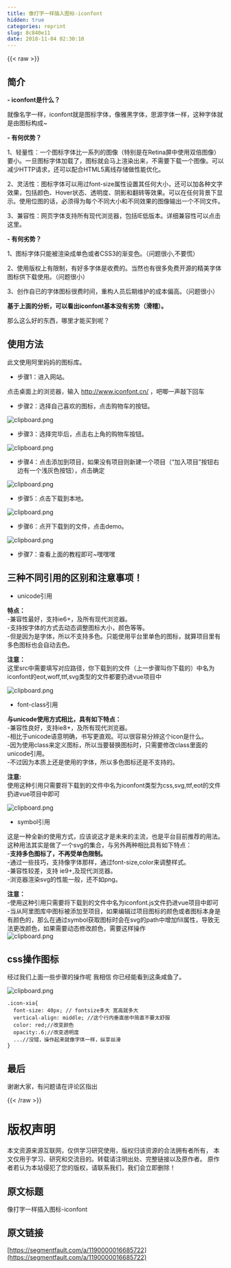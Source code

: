 ```yaml
---
title: 像打字一样插入图标-iconfont
hidden: true
categories: reprint
slug: 8c840e11
date: 2018-11-04 02:30:10
---
```


{{< raw >}}
<h2 id="articleHeader0">&#x7B80;&#x4ECB;</h2><p><strong>- iconfont&#x662F;&#x4EC0;&#x4E48;&#xFF1F;</strong></p><p>&#x5C31;&#x50CF;&#x540D;&#x5B57;&#x4E00;&#x6837;&#xFF0C;iconfont&#x5C31;&#x662F;&#x56FE;&#x6807;&#x5B57;&#x4F53;&#xFF0C;&#x50CF;&#x96C5;&#x9ED1;&#x5B57;&#x4F53;&#xFF0C;&#x601D;&#x6E90;&#x5B57;&#x4F53;&#x4E00;&#x6837;&#xFF0C;&#x8FD9;&#x79CD;&#x5B57;&#x4F53;&#x5C31;&#x662F;&#x7531;&#x56FE;&#x6807;&#x6784;&#x6210;~</p><p><strong>- &#x6709;&#x4F55;&#x4F18;&#x52BF;&#xFF1F;</strong></p><p>1&#x3001;&#x8F7B;&#x91CF;&#x6027;&#xFF1A;&#x4E00;&#x4E2A;&#x56FE;&#x6807;&#x5B57;&#x4F53;&#x6BD4;&#x4E00;&#x7CFB;&#x5217;&#x7684;&#x56FE;&#x50CF;&#xFF08;&#x7279;&#x522B;&#x662F;&#x5728;Retina&#x5C4F;&#x4E2D;&#x4F7F;&#x7528;&#x53CC;&#x500D;&#x56FE;&#x50CF;&#xFF09;&#x8981;&#x5C0F;&#x3002;&#x4E00;&#x65E6;&#x56FE;&#x6807;&#x5B57;&#x4F53;&#x52A0;&#x8F7D;&#x4E86;&#xFF0C;&#x56FE;&#x6807;&#x5C31;&#x4F1A;&#x9A6C;&#x4E0A;&#x6E32;&#x67D3;&#x51FA;&#x6765;&#xFF0C;&#x4E0D;&#x9700;&#x8981;&#x4E0B;&#x8F7D;&#x4E00;&#x4E2A;&#x56FE;&#x50CF;&#x3002;&#x53EF;&#x4EE5;&#x51CF;&#x5C11;HTTP&#x8BF7;&#x6C42;&#xFF0C;&#x8FD8;&#x53EF;&#x4EE5;&#x914D;&#x5408;HTML5&#x79BB;&#x7EBF;&#x5B58;&#x50A8;&#x505A;&#x6027;&#x80FD;&#x4F18;&#x5316;&#x3002;</p><p>2&#x3001;&#x7075;&#x6D3B;&#x6027;&#xFF1A;&#x56FE;&#x6807;&#x5B57;&#x4F53;&#x53EF;&#x4EE5;&#x7528;&#x8FC7;font-size&#x5C5E;&#x6027;&#x8BBE;&#x7F6E;&#x5176;&#x4EFB;&#x4F55;&#x5927;&#x5C0F;&#xFF0C;&#x8FD8;&#x53EF;&#x4EE5;&#x52A0;&#x5404;&#x79CD;&#x6587;&#x5B57;&#x6548;&#x679C;&#xFF0C;&#x5305;&#x62EC;&#x989C;&#x8272;&#x3001;Hover&#x72B6;&#x6001;&#x3001;&#x900F;&#x660E;&#x5EA6;&#x3001;&#x9634;&#x5F71;&#x548C;&#x7FFB;&#x8F6C;&#x7B49;&#x6548;&#x679C;&#x3002;&#x53EF;&#x4EE5;&#x5728;&#x4EFB;&#x4F55;&#x80CC;&#x666F;&#x4E0B;&#x663E;&#x793A;&#x3002;&#x4F7F;&#x7528;&#x4F4D;&#x56FE;&#x7684;&#x8BDD;&#xFF0C;&#x5FC5;&#x987B;&#x5F97;&#x4E3A;&#x6BCF;&#x4E2A;&#x4E0D;&#x540C;&#x5927;&#x5C0F;&#x548C;&#x4E0D;&#x540C;&#x6548;&#x679C;&#x7684;&#x56FE;&#x50CF;&#x8F93;&#x51FA;&#x4E00;&#x4E2A;&#x4E0D;&#x540C;&#x6587;&#x4EF6;&#x3002;</p><p>3&#x3001;&#x517C;&#x5BB9;&#x6027;&#xFF1A;&#x7F51;&#x9875;&#x5B57;&#x4F53;&#x652F;&#x6301;&#x6240;&#x6709;&#x73B0;&#x4EE3;&#x6D4F;&#x89C8;&#x5668;&#xFF0C;&#x5305;&#x62EC;IE&#x4F4E;&#x7248;&#x672C;&#x3002;&#x8BE6;&#x7EC6;&#x517C;&#x5BB9;&#x6027;&#x53EF;&#x4EE5;&#x70B9;&#x51FB;&#x8FD9;&#x91CC;&#x3002;</p><p><strong>- &#x6709;&#x4F55;&#x52A3;&#x52BF;&#xFF1F;</strong></p><p>1&#x3001;&#x56FE;&#x6807;&#x5B57;&#x4F53;&#x53EA;&#x80FD;&#x88AB;&#x6E32;&#x67D3;&#x6210;&#x5355;&#x8272;&#x6216;&#x8005;CSS3&#x7684;&#x6E10;&#x53D8;&#x8272;&#x3002;&#xFF08;&#x95EE;&#x9898;&#x5F88;&#x5C0F;,&#x4E0D;&#x8981;&#x614C;&#xFF09;</p><p>2&#x3001;&#x4F7F;&#x7528;&#x7248;&#x6743;&#x4E0A;&#x6709;&#x9650;&#x5236;&#xFF0C;&#x6709;&#x597D;&#x591A;&#x5B57;&#x4F53;&#x662F;&#x6536;&#x8D39;&#x7684;&#x3002;&#x5F53;&#x7136;&#x4E5F;&#x6709;&#x5F88;&#x591A;&#x514D;&#x8D39;&#x5F00;&#x6E90;&#x7684;&#x7CBE;&#x7F8E;&#x5B57;&#x4F53;&#x56FE;&#x6807;&#x4F9B;&#x4E0B;&#x8F7D;&#x4F7F;&#x7528;&#x3002;&#xFF08;&#x95EE;&#x9898;&#x5F88;&#x5C0F;&#xFF09;</p><p>3&#x3001;&#x521B;&#x4F5C;&#x81EA;&#x5DF2;&#x7684;&#x5B57;&#x4F53;&#x56FE;&#x6807;&#x5F88;&#x8D39;&#x65F6;&#x95F4;&#xFF0C;&#x91CD;&#x6784;&#x4EBA;&#x5458;&#x540E;&#x671F;&#x7EF4;&#x62A4;&#x7684;&#x6210;&#x672C;&#x504F;&#x9AD8;&#x3002;&#xFF08;&#x95EE;&#x9898;&#x5F88;&#x5C0F;&#xFF09;</p><p><strong>&#x57FA;&#x4E8E;&#x4E0A;&#x9762;&#x7684;&#x5206;&#x6790;&#xFF0C;&#x53EF;&#x4EE5;&#x770B;&#x51FA;iconfont&#x57FA;&#x672C;&#x6CA1;&#x6709;&#x52A3;&#x52BF;&#xFF08;&#x6ED1;&#x7A3D;&#xFF09;&#x3002;</strong></p><p>&#x90A3;&#x4E48;&#x8FD9;&#x4E48;&#x597D;&#x7684;&#x4E1C;&#x897F;&#xFF0C;&#x54EA;&#x91CC;&#x624D;&#x80FD;&#x4E70;&#x5230;&#x5462;&#xFF1F;</p><h2 id="articleHeader1">&#x4F7F;&#x7528;&#x65B9;&#x6CD5;</h2><p>&#x6B64;&#x6587;&#x4F7F;&#x7528;&#x963F;&#x91CC;&#x5988;&#x5988;&#x7684;&#x56FE;&#x6807;&#x5E93;&#x3002;</p><ul><li>&#x6B65;&#x9AA4;1&#xFF1A;&#x8FDB;&#x5165;&#x7F51;&#x7AD9;&#x3002;</li></ul><p>&#x70B9;&#x51FB;&#x684C;&#x9762;&#x4E0A;&#x7684;&#x6D4F;&#x89C8;&#x5668;&#xFF0C;&#x8F93;&#x5165; <a href="http://www.iconfont.cn/" rel="nofollow noreferrer" target="_blank"></a><a href="http://www.iconfont.cn/" rel="nofollow noreferrer" target="_blank">http://www.iconfont.cn/</a> &#xFF0C;&#x5427;&#x5527;&#x4E00;&#x58F0;&#x6572;&#x4E0B;&#x56DE;&#x8F66;</p><ul><li>&#x6B65;&#x9AA4;2&#xFF1A;&#x9009;&#x62E9;&#x81EA;&#x5DF1;&#x559C;&#x6B22;&#x7684;&#x56FE;&#x6807;&#xFF0C;&#x70B9;&#x51FB;&#x8D2D;&#x7269;&#x8F66;&#x7684;&#x6309;&#x94AE;&#x3002;</li></ul><p><span class="img-wrap"><img data-src="/img/bVbiaBu?w=318&amp;h=368" src="https://static.alili.tech/img/bVbiaBu?w=318&amp;h=368" alt="clipboard.png" title="clipboard.png" style="cursor:pointer;display:inline"></span></p><ul><li>&#x6B65;&#x9AA4;3&#xFF1A;&#x9009;&#x62E9;&#x5B8C;&#x6BD5;&#x540E;&#xFF0C;&#x70B9;&#x51FB;&#x53F3;&#x4E0A;&#x89D2;&#x7684;&#x8D2D;&#x7269;&#x8F66;&#x6309;&#x94AE;&#x3002;</li></ul><p><span class="img-wrap"><img data-src="/img/bVbiaB0?w=476&amp;h=158" src="https://static.alili.tech/img/bVbiaB0?w=476&amp;h=158" alt="clipboard.png" title="clipboard.png" style="cursor:pointer;display:inline"></span></p><ul><li>&#x6B65;&#x9AA4;4&#xFF1A;&#x70B9;&#x51FB;&#x6DFB;&#x52A0;&#x5230;&#x9879;&#x76EE;&#xFF0C;&#x5982;&#x679C;&#x6CA1;&#x6709;&#x9879;&#x76EE;&#x5219;&#x65B0;&#x5EFA;&#x4E00;&#x4E2A;&#x9879;&#x76EE;&#xFF08;&#x201C;&#x52A0;&#x5165;&#x9879;&#x76EE;&#x201D;&#x6309;&#x94AE;&#x53F3;&#x8FB9;&#x6709;&#x4E00;&#x4E2A;&#x6D45;&#x7070;&#x8272;&#x6309;&#x94AE;&#xFF09;&#xFF0C;&#x70B9;&#x51FB;&#x786E;&#x5B9A;</li></ul><p><span class="img-wrap"><img data-src="/img/bVbiaCd?w=297&amp;h=762" src="https://static.alili.tech/img/bVbiaCd?w=297&amp;h=762" alt="clipboard.png" title="clipboard.png" style="cursor:pointer;display:inline"></span></p><ul><li>&#x6B65;&#x9AA4;5&#xFF1A;&#x70B9;&#x51FB;&#x4E0B;&#x8F7D;&#x5230;&#x672C;&#x5730;&#x3002;</li></ul><p><span class="img-wrap"><img data-src="/img/bVbiaDr?w=604&amp;h=270" src="https://static.alili.tech/img/bVbiaDr?w=604&amp;h=270" alt="clipboard.png" title="clipboard.png" style="cursor:pointer;display:inline"></span></p><ul><li>&#x6B65;&#x9AA4;6&#xFF1A;&#x70B9;&#x5F00;&#x4E0B;&#x8F7D;&#x5230;&#x7684;&#x6587;&#x4EF6;&#xFF0C;&#x70B9;&#x51FB;demo&#x3002;</li></ul><p><span class="img-wrap"><img data-src="/img/bVbiaDH?w=133&amp;h=82" src="https://static.alili.tech/img/bVbiaDH?w=133&amp;h=82" alt="clipboard.png" title="clipboard.png" style="cursor:pointer;display:inline"></span></p><ul><li>&#x6B65;&#x9AA4;7&#xFF1A;&#x67E5;&#x770B;&#x4E0A;&#x9762;&#x7684;&#x6559;&#x7A0B;&#x5373;&#x53EF;~&#x563F;&#x563F;&#x563F;</li></ul><h2 id="articleHeader2">&#x4E09;&#x79CD;&#x4E0D;&#x540C;&#x5F15;&#x7528;&#x7684;&#x533A;&#x522B;&#x548C;&#x6CE8;&#x610F;&#x4E8B;&#x9879;&#xFF01;</h2><ul><li>unicode&#x5F15;&#x7528;</li></ul><p><strong>&#x7279;&#x70B9;&#xFF1A;</strong><br>-&#x517C;&#x5BB9;&#x6027;&#x6700;&#x597D;&#xFF0C;&#x652F;&#x6301;ie6+&#xFF0C;&#x53CA;&#x6240;&#x6709;&#x73B0;&#x4EE3;&#x6D4F;&#x89C8;&#x5668;&#x3002;<br>-&#x652F;&#x6301;&#x6309;&#x5B57;&#x4F53;&#x7684;&#x65B9;&#x5F0F;&#x53BB;&#x52A8;&#x6001;&#x8C03;&#x6574;&#x56FE;&#x6807;&#x5927;&#x5C0F;&#xFF0C;&#x989C;&#x8272;&#x7B49;&#x7B49;&#x3002;<br>-&#x4F46;&#x662F;&#x56E0;&#x4E3A;&#x662F;&#x5B57;&#x4F53;&#xFF0C;&#x6240;&#x4EE5;&#x4E0D;&#x652F;&#x6301;&#x591A;&#x8272;&#x3002;&#x53EA;&#x80FD;&#x4F7F;&#x7528;&#x5E73;&#x53F0;&#x91CC;&#x5355;&#x8272;&#x7684;&#x56FE;&#x6807;&#xFF0C;&#x5C31;&#x7B97;&#x9879;&#x76EE;&#x91CC;&#x6709;&#x591A;&#x8272;&#x56FE;&#x6807;&#x4E5F;&#x4F1A;&#x81EA;&#x52A8;&#x53BB;&#x8272;&#x3002;</p><p><strong>&#x6CE8;&#x610F;&#xFF1A;</strong><br>&#x8FD9;&#x91CC;src&#x4E2D;&#x9700;&#x8981;&#x586B;&#x5199;&#x5BF9;&#x5E94;&#x8DEF;&#x5F84;&#xFF0C;&#x4F60;&#x4E0B;&#x8F7D;&#x5230;&#x7684;&#x6587;&#x4EF6;&#xFF08;&#x4E0A;&#x4E00;&#x6B65;&#x9AA4;&#x53EB;&#x4F60;&#x4E0B;&#x8F7D;&#x7684;&#xFF09;&#x4E2D;&#x540D;&#x4E3A;iconfont&#x7684;eot,woff,ttf,svg&#x7C7B;&#x578B;&#x7684;&#x6587;&#x4EF6;&#x90FD;&#x8981;&#x6254;&#x8FDB;vue&#x9879;&#x76EE;&#x4E2D;</p><p><span class="img-wrap"><img data-src="/img/bVbiaFL?w=289&amp;h=161" src="https://static.alili.tech/img/bVbiaFL?w=289&amp;h=161" alt="clipboard.png" title="clipboard.png" style="cursor:pointer;display:inline"></span></p><ul><li>font-class&#x5F15;&#x7528;</li></ul><p><strong>&#x4E0E;unicode&#x4F7F;&#x7528;&#x65B9;&#x5F0F;&#x76F8;&#x6BD4;&#xFF0C;&#x5177;&#x6709;&#x5982;&#x4E0B;&#x7279;&#x70B9;&#xFF1A;</strong><br>-&#x517C;&#x5BB9;&#x6027;&#x826F;&#x597D;&#xFF0C;&#x652F;&#x6301;ie8+&#xFF0C;&#x53CA;&#x6240;&#x6709;&#x73B0;&#x4EE3;&#x6D4F;&#x89C8;&#x5668;&#x3002;<br>-&#x76F8;&#x6BD4;&#x4E8E;unicode&#x8BED;&#x610F;&#x660E;&#x786E;&#xFF0C;&#x4E66;&#x5199;&#x66F4;&#x76F4;&#x89C2;&#x3002;&#x53EF;&#x4EE5;&#x5F88;&#x5BB9;&#x6613;&#x5206;&#x8FA8;&#x8FD9;&#x4E2A;icon&#x662F;&#x4EC0;&#x4E48;&#x3002;<br>-&#x56E0;&#x4E3A;&#x4F7F;&#x7528;class&#x6765;&#x5B9A;&#x4E49;&#x56FE;&#x6807;&#xFF0C;&#x6240;&#x4EE5;&#x5F53;&#x8981;&#x66FF;&#x6362;&#x56FE;&#x6807;&#x65F6;&#xFF0C;&#x53EA;&#x9700;&#x8981;&#x4FEE;&#x6539;class&#x91CC;&#x9762;&#x7684;unicode&#x5F15;&#x7528;&#x3002;<br>-&#x4E0D;&#x8FC7;&#x56E0;&#x4E3A;&#x672C;&#x8D28;&#x4E0A;&#x8FD8;&#x662F;&#x4F7F;&#x7528;&#x7684;&#x5B57;&#x4F53;&#xFF0C;&#x6240;&#x4EE5;&#x591A;&#x8272;&#x56FE;&#x6807;&#x8FD8;&#x662F;&#x4E0D;&#x652F;&#x6301;&#x7684;&#x3002;</p><p><strong>&#x6CE8;&#x610F;:</strong><br>&#x4F7F;&#x7528;&#x8FD9;&#x79CD;&#x5F15;&#x7528;&#x53EA;&#x9700;&#x8981;&#x5C06;&#x4E0B;&#x8F7D;&#x5230;&#x7684;&#x6587;&#x4EF6;&#x4E2D;&#x540D;&#x4E3A;iconfont&#x7C7B;&#x578B;&#x4E3A;css,svg,ttf,eot&#x7684;&#x6587;&#x4EF6;&#x6254;&#x8FDB;vue&#x9879;&#x76EE;&#x4E2D;&#x5373;&#x53EF;</p><p><span class="img-wrap"><img data-src="/img/bVbiaIJ?w=141&amp;h=111" src="https://static.alili.tech/img/bVbiaIJ?w=141&amp;h=111" alt="clipboard.png" title="clipboard.png" style="cursor:pointer;display:inline"></span></p><ul><li>symbol&#x5F15;&#x7528;</li></ul><p>&#x8FD9;&#x662F;&#x4E00;&#x79CD;&#x5168;&#x65B0;&#x7684;&#x4F7F;&#x7528;&#x65B9;&#x5F0F;&#xFF0C;&#x5E94;&#x8BE5;&#x8BF4;&#x8FD9;&#x624D;&#x662F;&#x672A;&#x6765;&#x7684;&#x4E3B;&#x6D41;&#xFF0C;&#x4E5F;&#x662F;&#x5E73;&#x53F0;&#x76EE;&#x524D;&#x63A8;&#x8350;&#x7684;&#x7528;&#x6CD5;&#x3002;&#x8FD9;&#x79CD;&#x7528;&#x6CD5;&#x5176;&#x5B9E;&#x662F;&#x505A;&#x4E86;&#x4E00;&#x4E2A;svg&#x7684;&#x96C6;&#x5408;&#xFF0C;&#x4E0E;&#x53E6;&#x5916;&#x4E24;&#x79CD;&#x76F8;&#x6BD4;&#x5177;&#x6709;&#x5982;&#x4E0B;&#x7279;&#x70B9;&#xFF1A;<br>-<strong>&#x652F;&#x6301;&#x591A;&#x8272;&#x56FE;&#x6807;&#x4E86;&#xFF0C;&#x4E0D;&#x518D;&#x53D7;&#x5355;&#x8272;&#x9650;&#x5236;&#x3002;</strong><br>-&#x901A;&#x8FC7;&#x4E00;&#x4E9B;&#x6280;&#x5DE7;&#xFF0C;&#x652F;&#x6301;&#x50CF;&#x5B57;&#x4F53;&#x90A3;&#x6837;&#xFF0C;&#x901A;&#x8FC7;font-size,color&#x6765;&#x8C03;&#x6574;&#x6837;&#x5F0F;&#x3002;<br>-&#x517C;&#x5BB9;&#x6027;&#x8F83;&#x5DEE;&#xFF0C;&#x652F;&#x6301; ie9+,&#x53CA;&#x73B0;&#x4EE3;&#x6D4F;&#x89C8;&#x5668;&#x3002;<br>-&#x6D4F;&#x89C8;&#x5668;&#x6E32;&#x67D3;svg&#x7684;&#x6027;&#x80FD;&#x4E00;&#x822C;&#xFF0C;&#x8FD8;&#x4E0D;&#x5982;png&#x3002;</p><p><strong>&#x6CE8;&#x610F;&#xFF1A;</strong><br>-&#x4F7F;&#x7528;&#x8FD9;&#x79CD;&#x5F15;&#x7528;&#x53EA;&#x9700;&#x8981;&#x5C06;&#x4E0B;&#x8F7D;&#x5230;&#x7684;&#x6587;&#x4EF6;&#x4E2D;&#x540D;&#x4E3A;iconfont.js&#x6587;&#x4EF6;&#x6254;&#x8FDB;vue&#x9879;&#x76EE;&#x4E2D;&#x5373;&#x53EF;<br>-&#x5F53;&#x4ECE;&#x963F;&#x91CC;&#x56FE;&#x5E93;&#x4E2D;&#x56FE;&#x6807;&#x88AB;&#x6DFB;&#x52A0;&#x81F3;&#x9879;&#x76EE;&#xFF0C;&#x5982;&#x679C;&#x7F16;&#x8F91;&#x8FC7;&#x9879;&#x76EE;&#x56FE;&#x6807;&#x7684;&#x989C;&#x8272;&#x6216;&#x8005;&#x56FE;&#x6807;&#x672C;&#x8EAB;&#x662F;&#x6709;&#x989C;&#x8272;&#x7684;&#xFF0C;&#x90A3;&#x4E48;&#x5728;&#x901A;&#x8FC7;symbol&#x83B7;&#x53D6;&#x56FE;&#x6807;&#x65F6;&#x4F1A;&#x5728;svg&#x7684;path&#x4E2D;&#x589E;&#x52A0;fill&#x5C5E;&#x6027;&#xFF0C;&#x5BFC;&#x81F4;&#x65E0;&#x6CD5;&#x66F4;&#x6539;&#x989C;&#x8272;&#xFF0C;&#x5982;&#x679C;&#x9700;&#x8981;&#x52A8;&#x6001;&#x4FEE;&#x6539;&#x989C;&#x8272;&#xFF0C;&#x9700;&#x8981;&#x8FD9;&#x6837;&#x64CD;&#x4F5C;<br><span class="img-wrap"><img data-src="/img/bVbiaM7?w=635&amp;h=289" src="https://static.alili.tech/img/bVbiaM7?w=635&amp;h=289" alt="clipboard.png" title="clipboard.png" style="cursor:pointer;display:inline"></span></p><h2 id="articleHeader3">css&#x64CD;&#x4F5C;&#x56FE;&#x6807;</h2><p>&#x7ECF;&#x8FC7;&#x6211;&#x4EEC;&#x4E0A;&#x9762;&#x4E00;&#x4E9B;&#x6B65;&#x9AA4;&#x7684;&#x64CD;&#x4F5C;&#x5462; &#x6211;&#x76F8;&#x4FE1; &#x4F60;&#x5DF2;&#x7ECF;&#x80FD;&#x770B;&#x5230;&#x8FD9;&#x6761;&#x54B8;&#x9C7C;&#x4E86;&#x3002;</p><p><span class="img-wrap"><img data-src="/img/bVbiaOX?w=265&amp;h=162" src="https://static.alili.tech/img/bVbiaOX?w=265&amp;h=162" alt="clipboard.png" title="clipboard.png" style="cursor:pointer;display:inline"></span></p><div class="widget-codetool" style="display:none"><div class="widget-codetool--inner"><span class="selectCode code-tool" data-toggle="tooltip" data-placement="top" title="" data-original-title="&#x5168;&#x9009;"></span> <span type="button" class="copyCode code-tool" data-toggle="tooltip" data-placement="top" data-clipboard-text=".icon-xia{
  font-size: 40px; // fontsize&#x591A;&#x5927; &#x5BBD;&#x9AD8;&#x5C31;&#x591A;&#x5927;
  vertical-align: middle; //&#x8FD9;&#x4E2A;&#x884C;&#x5185;&#x5782;&#x76F4;&#x5C45;&#x4E2D;&#x7B80;&#x76F4;&#x4E0D;&#x8981;&#x592A;&#x8212;&#x670D;
  color: red;//&#x6539;&#x53D8;&#x989C;&#x8272;
  opacity:.6;//&#x6539;&#x53D8;&#x900F;&#x660E;&#x5EA6;
  ...//&#x6CA1;&#x9519;&#xFF0C;&#x64CD;&#x4F5C;&#x8D77;&#x6765;&#x5C31;&#x50CF;&#x5B57;&#x4F53;&#x4E00;&#x6837;&#xFF0C;&#x7EB5;&#x4EAB;&#x4E1D;&#x6ED1;
}" title="" data-original-title="&#x590D;&#x5236;"></span> <span type="button" class="saveToNote code-tool" data-toggle="tooltip" data-placement="top" title="" data-original-title="&#x653E;&#x8FDB;&#x7B14;&#x8BB0;"></span></div></div><pre class="hljs scss"><code><span class="hljs-selector-class">.icon-xia</span>{
  <span class="hljs-attribute">font-size</span>: <span class="hljs-number">40px</span>; <span class="hljs-comment">// fontsize&#x591A;&#x5927; &#x5BBD;&#x9AD8;&#x5C31;&#x591A;&#x5927;</span>
  <span class="hljs-attribute">vertical-align</span>: middle; <span class="hljs-comment">//&#x8FD9;&#x4E2A;&#x884C;&#x5185;&#x5782;&#x76F4;&#x5C45;&#x4E2D;&#x7B80;&#x76F4;&#x4E0D;&#x8981;&#x592A;&#x8212;&#x670D;</span>
  <span class="hljs-attribute">color</span>: red;<span class="hljs-comment">//&#x6539;&#x53D8;&#x989C;&#x8272;</span>
  <span class="hljs-attribute">opacity</span>:.<span class="hljs-number">6</span>;<span class="hljs-comment">//&#x6539;&#x53D8;&#x900F;&#x660E;&#x5EA6;</span>
  ...<span class="hljs-comment">//&#x6CA1;&#x9519;&#xFF0C;&#x64CD;&#x4F5C;&#x8D77;&#x6765;&#x5C31;&#x50CF;&#x5B57;&#x4F53;&#x4E00;&#x6837;&#xFF0C;&#x7EB5;&#x4EAB;&#x4E1D;&#x6ED1;</span>
}</code></pre><h2 id="articleHeader4">&#x6700;&#x540E;</h2><p>&#x8C22;&#x8C22;&#x5927;&#x5BB6;&#xFF0C;&#x6709;&#x95EE;&#x9898;&#x8BF7;&#x5728;&#x8BC4;&#x8BBA;&#x533A;&#x6307;&#x51FA;</p>
{{< /raw >}}

# 版权声明
本文资源来源互联网，仅供学习研究使用，版权归该资源的合法拥有者所有，
本文仅用于学习、研究和交流目的。转载请注明出处、完整链接以及原作者。
原作者若认为本站侵犯了您的版权，请联系我们，我们会立即删除！

## 原文标题
像打字一样插入图标-iconfont

## 原文链接
[https://segmentfault.com/a/1190000016685722](https://segmentfault.com/a/1190000016685722)

